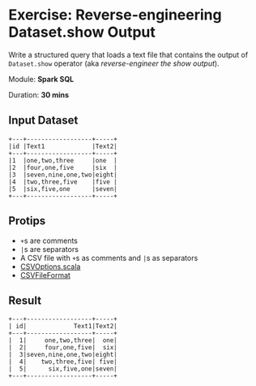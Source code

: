 # Exercise: Reverse-engineering Dataset.show Output

Write a structured query that loads a text file that contains the output of `Dataset.show` operator (aka _reverse-engineer the show output_).

Module: **Spark SQL**

Duration: **30 mins**

## Input Dataset

```text
+---+------------------+-----+
|id |Text1             |Text2|
+---+------------------+-----+
|1  |one,two,three     |one  |
|2  |four,one,five     |six  |
|3  |seven,nine,one,two|eight|
|4  |two,three,five    |five |
|5  |six,five,one      |seven|
+---+------------------+-----+
```

## Protips

* `+`s are comments
* `|`s are separators
* A CSV file with `+`s as comments and `|`s as separators
* [CSVOptions.scala](https://github.com/apache/spark/blob/master/sql/catalyst/src/main/scala/org/apache/spark/sql/catalyst/csv/CSVOptions.scala)
* [CSVFileFormat](https://jaceklaskowski.gitbooks.io/mastering-spark-sql/spark-sql-CSVFileFormat.html)

## Result

```text
+---+------------------+-----+
| id|             Text1|Text2|
+---+------------------+-----+
|  1|     one,two,three|  one|
|  2|     four,one,five|  six|
|  3|seven,nine,one,two|eight|
|  4|    two,three,five| five|
|  5|      six,five,one|seven|
+---+------------------+-----+
```

<!--

// Solution 1
val in = spark
  .read
  .textFile("input.csv")
  .filter(!($"value" startsWith "+"))
  .select(split($"value", "[|]"))
  .as[Seq[String]]
  .map(ss => ss.map(_.trim))
  .map { case Seq(_,a,b,c,_) => s"$a|$b|$c" }
scala> in.show(false)
+--------------------------+
|value                     |
+--------------------------+
|id|Text1|Text2            |
|1|one,two,three|one       |
|2|four,one,five|six       |
|3|seven,nine,one,two|eight|
|4|two,three,five|five     |
|5|six,five,one|seven      |
+--------------------------+

val s = spark
  .read
  .option("header", true)
  .option("sep", "|")
  .csv(in)
scala> s.show
+---+------------------+-----+
| id|             Text1|Text2|
+---+------------------+-----+
|  1|     one,two,three|  one|
|  2|     four,one,five|  six|
|  3|seven,nine,one,two|eight|
|  4|    two,three,five| five|
|  5|      six,five,one|seven|
+---+------------------+-----+

// Solution 2
val data = spark.read
  .textFile("exercise.txt")
  .filter(_.startsWith("|"))
  .map(_.substring(1))
  .map(_.split('|'))
val headers = data.head.map(_.trim)
def onlyNumbers(colName: String) = !(col(colName) startsWith colName)
val onlyNumbersInFirstColumn = onlyNumbers(headers.head)
val s = data
  .select(headers.indices.map(idx => 'value(idx) as headers(idx)): _*)
  .filter(onlyNumbersInFirstColumn)

// Solution 3
val rawInput = spark
  .read
  .option("comment", "+")
  .option("delimiter", "|")
  .option("header", true)
  .option("ignoreLeadingWhiteSpace", true)
  .option("ignoreTrailingWhiteSpace", true)
  .csv("exercise.txt")
val headersToDrop = rawInput.columns.filter(_ startsWith "_c")
val s = rawInput.drop(headersToDrop: _*)

// Solution 4: foldLeft
// FIXME
-->
